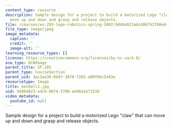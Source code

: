 ```yaml
---
content_type: resource
description: Sample design for a project to build a motorized Lego "claw" that can
  move up and down and grasp and release objects.
file: /courses/es-293-lego-robotics-spring-2007/9d46d023adc606743708ed40a2a7153d_kendall1.jpg
file_type: image/jpeg
image_metadata:
  caption: ''
  credit: ''
  image-alt: ''
learning_resource_types: []
license: https://creativecommons.org/licenses/by-nc-sa/4.0/
ocw_type: OCWImage
parent_title: SP.285
parent_type: CourseSection
parent_uid: 3ac1aa36-8b07-38f8-f202-a90f68c5443e
resourcetype: Image
title: kendall1.jpg
uid: 9d46d023-adc6-0674-3708-ed40a2a7153d
video_metadata:
  youtube_id: null
---
```

Sample design for a project to build a motorized Lego "claw" that can move up and down and grasp and release objects.